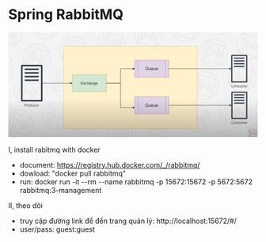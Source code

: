 <h1>Spring RabbitMQ</h1>

<img src="Screenshot%202023-10-23%20003952.png">

I, install rabitmq with docker

 - document: https://registry.hub.docker.com/_/rabbitmq/
 - dowload: "docker pull rabbitmq"
 - run: docker run -it --rm --name rabbitmq -p 15672:15672 -p 5672:5672 rabbitmq:3-management

II, theo dõi
 
 - truy cập đường link để đến trang quản lý: http://localhost:15672/#/
 - user/pass: guest:guest